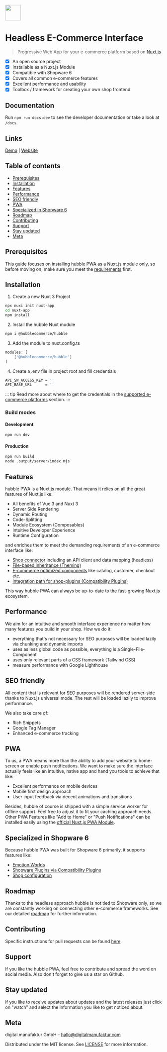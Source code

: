 <br>

<img src="https://docs.hubblecommerce.io/assets/images/hubblelogo.svg" style="height:50px" />

# Headless E-Commerce Interface
> Progressive Web App for your e-commerce platform based on [Nuxt.js](https://nuxtjs.org/)

- [x] An open source project
- [x] Installable as a Nuxt.js Module
- [x] Compatible with Shopware 6
- [x] Covers all common e-commerce features
- [x] Excellent performance and usability
- [x] Toolbox / framework for creating your own shop frontend

## Documentation
Run `npm run docs:dev` to see the developer documentation or take a look at `/docs`.

## Links
[Demo](https://hubble-next.herokuapp.com/) |
[Website](https://www.hubblecommerce.io/de)

## Table of contents
- [Prerequisites](#prerequisites)
- [Installation](#installation)
- [Features](#features)
- [Performance](#performance)
- [SEO friendly](#seo-friendly)
- [PWA](#pwa)
- [Specialized in Shopware 6](#specialized-in-shopware-6)
- [Roadmap](#roadmap)
- [Contributing](#contributing)
- [Support](#support)
- [Stay updated](#stay-updated)
- [Meta](#meta)

## Prerequisites
This guide focuses on installing hubble PWA as a Nuxt.js module only,
so before moving on, make sure you meet the [requirements](/pwa/what/requirements.html) first.

## Installation

1. Create a new Nuxt 3 Project
```sh
npx nuxi init nuxt-app
cd nuxt-app
npm install
```

2. Install the hubble Nuxt module
```sh
npm i @hubblecommerce/hubble
```

3. Add the module to nuxt.config.ts
```js
modules: [
    ['@hubblecommerce/hubble']
]
```

4. Create a .env file in project root and fill credentials
```sh
API_SW_ACCESS_KEY = ''
API_BASE_URL      = ''
```
::: tip
Read more about where to get the credentials in the [supported e-commerce platforms](/pwa/what/requirements.html#supported-e-commerce-platforms) section.
:::

### Build modes

#### Development

```sh
npm run dev
```

#### Production

```sh
npm run build
node .output/server/index.mjs
```

## Features
hubble PWA is a Nuxt.js module.
That means it relies on all the great features of Nuxt.js like:
- All benefits of Vue 3 and Nuxt 3
- Server Side Rendering
- Dynamic Routing
- Code-Splitting
- Module Ecosystem (Composables)
- Intuitive Developer Experience
- Runtime Configuration

and enriches them to meet the demanding requirements of an e-commerce interface like:
- [Shop connector](/pwa/architecture/shop-connection.html) including an API client and data mapping (headless)
- [File-based inheritance (Theming)](/pwa/architecture/filebasedinheritance.html)
- [E-commerce optimized components](/pwa/architecture/components.html) like catalog, customer, checkout etc.
- [Integration path for shop-plugins (Compatibility Plugins)](/pwa/shopware/shopwareplugins.html)

This way hubble PWA can always be up-to-date to the fast-growing Nuxt.js ecosystem.

## Performance
We aim for an intuitive and smooth interface experience no matter how many features you build in your shop.
How we do it:
- everything that's not necessary for SEO purposes will be loaded lazily via chunking and dynamic imports
- uses as less global code as possible, everything is a Single-File-Component
- uses only relevant parts of a CSS framework (Tailwind CSS)
- measure performance with Google Lighthouse

## SEO friendly
All content that is relevant for SEO purposes will be rendered server-side thanks to Nuxt.js universal mode.
The rest will be loaded lazily to improve performance. <br>

We also take care of:
- Rich Snippets
- Google Tag Manager
- Enhanced e-commerce tracking

## PWA
To us, a PWA means more than the ability to add your website to home-screen or enable push notifications.
We want to make sure the interface actually feels like an intuitive, native app and hand you tools to achieve that like:
- Excellent performance on mobile devices
- Mobile first design approach
- User input feedback via decent animations and transitions

Besides, hubble of course is shipped with a simple service worker for offline support.
Feel free to adjust it to fit your caching approach needs.
Other PWA Features like "Add to Home" or "Push Notifications" can be installed easily
using the [official Nuxt.js PWA Module](https://pwa.nuxtjs.org/).

## Specialized in Shopware 6
Because hubble PWA was built for Shopware 6 primarily, it supports features like:
- [Emotion Worlds](/pwa/shopware/shopwareemotion.html)
- [Shopware Plugins via Compatibility Plugins](/pwa/shopware/shopwareplugins.html)
- [Shop configuration](/pwa/shopware/shopwareplugins.html#how-do-i-access-my-plugin-configurations)

## Roadmap
Thanks to the headless approach hubble is not tied to Shopware only,
so we are constantly working on connecting other e-commerce frameworks.
See our detailed [roadmap](/pwa/what/roadmap.html) for further information.

## Contributing

Specific instructions for pull requests can be found [here](pwa/contribution/contributionpwa.md).

## Support

If you like the hubble PWA, feel free to contribute and spread the word on social media.
Also don't forget to give us a star on Github.

## Stay updated

If you like to receive updates about updates and the latest releases just click on "watch" and select the information
you like to get noticed about.

## Meta

digital.manufaktur GmbH – hallo@digitalmanufaktur.com

Distributed under the MIT license. See [LICENSE](https://github.com/hubblecommerce/hubble-frontend-pwa/blob/main/LICENSE) for more information.
